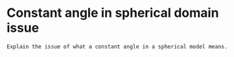 Constant angle in spherical domain issue
========================================

```{todo}
Explain the issue of what a constant angle in a spherical model means.
```
